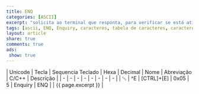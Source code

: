 ```yaml
---
title: ENQ
categories: [ASCII]
excerpt: "solicita ao terminal que responta, para verificar se está ativo"
tags: [ascii, ENQ, Enquiry, caracteres, tabela de caracteres, caracteres de controle]
layout: article
share: true
comments: true
ads: 
 show: true
---
```


| Unicode | Tecla | Sequencia Teclado | Hexa | Decimal | Nome  | Abreviação | C/C++ | Descrição |
| - | - | - | - | - | - | - | - | 
| ␅ | ^E | [CTRL]+[E] | 0x05 | 5 | Enquiry | ENQ  | | {{ page.excerpt }} |
